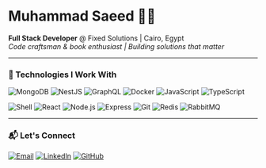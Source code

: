 # Muhammad Saeed 👨‍💻
**Full Stack Developer** @ Fixed Solutions | Cairo, Egypt  
*Code craftsman & book enthusiast | Building solutions that matter*

---

### 🧰 Technologies I Work With
![MongoDB](https://img.shields.io/badge/-MongoDB-47A248?logo=mongodb&logoColor=white)
![NestJS](https://img.shields.io/badge/-NestJS-E0234E?logo=nestjs&logoColor=white)
![GraphQL](https://img.shields.io/badge/-GraphQL-E10098?logo=graphql&logoColor=white)
![Docker](https://img.shields.io/badge/-Docker-2496ED?logo=docker&logoColor=white)
![JavaScript](https://img.shields.io/badge/-JavaScript-F7DF1E?logo=javascript&logoColor=black)
![TypeScript](https://img.shields.io/badge/-TypeScript-3178C6?logo=typescript&logoColor=white)

![Shell](https://img.shields.io/badge/-Shell-4EAA25?logo=gnubash&logoColor=white)
![React](https://img.shields.io/badge/-React-61DAFB?logo=react&logoColor=black)
![Node.js](https://img.shields.io/badge/-Node.js-339933?logo=nodedotjs&logoColor=white)
![Express](https://img.shields.io/badge/-Express-000000?logo=express&logoColor=white)
![Git](https://img.shields.io/badge/-Git-F05032?logo=git&logoColor=white)
![Redis](https://img.shields.io/badge/-Redis-DC382D?logo=redis&logoColor=white)
![RabbitMQ](https://img.shields.io/badge/-RabbitMQ-FF6600?logo=rabbitmq&logoColor=white)

---

### 📬 Let's Connect
[![Email](https://img.shields.io/badge/-Gmail-D14836?logo=gmail&logoColor=white)](mailto:mouhammedsaed@gmail.com)
[![LinkedIn](https://img.shields.io/badge/-LinkedIn-0A66C2?logo=linkedin&logoColor=white)](https://www.linkedin.com/in/muhammad-saeed-5192a995)
[![GitHub](https://img.shields.io/badge/-GitHub-181717?logo=github&logoColor=white)](https://github.com/MuhammadSaeedSaad)

<!--
## Hi there 👋


**MuhammadSaeedSaad/MuhammadSaeedSaad** is a ✨ _special_ ✨ repository because its `README.md` (this file) appears on your GitHub profile.

Here are some ideas to get you started:

- 🔭 I’m currently working on ...
- 🌱 I’m currently learning ...
- 👯 I’m looking to collaborate on ...
- 🤔 I’m looking for help with ...
- 💬 Ask me about ...
- 📫 How to reach me: ...
- 😄 Pronouns: ...
- ⚡ Fun fact: ...
-->
